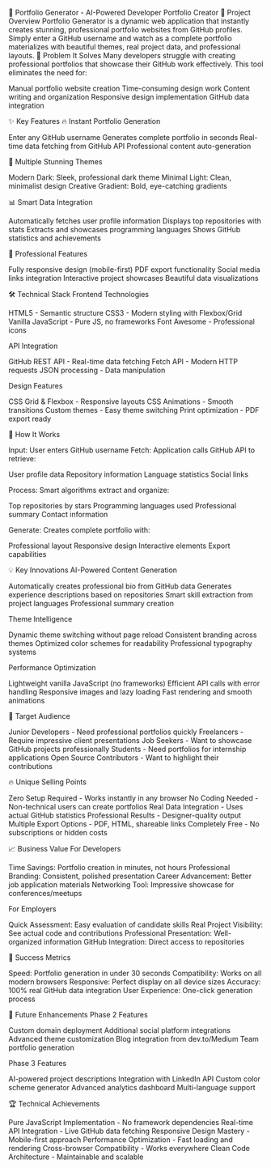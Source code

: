🚀 Portfolio Generator - AI-Powered Developer Portfolio Creator
📖 Project Overview
Portfolio Generator is a dynamic web application that instantly creates stunning, professional portfolio websites from GitHub profiles. Simply enter a GitHub username and watch as a complete portfolio materializes with beautiful themes, real project data, and professional layouts.
🎯 Problem It Solves
Many developers struggle with creating professional portfolios that showcase their GitHub work effectively. This tool eliminates the need for:

Manual portfolio website creation
Time-consuming design work
Content writing and organization
Responsive design implementation
GitHub data integration

✨ Key Features
🔥 Instant Portfolio Generation

Enter any GitHub username
Generates complete portfolio in seconds
Real-time data fetching from GitHub API
Professional content auto-generation

🎨 Multiple Stunning Themes

Modern Dark: Sleek, professional dark theme
Minimal Light: Clean, minimalist design
Creative Gradient: Bold, eye-catching gradients

📊 Smart Data Integration

Automatically fetches user profile information
Displays top repositories with stats
Extracts and showcases programming languages
Shows GitHub statistics and achievements

📱 Professional Features

Fully responsive design (mobile-first)
PDF export functionality
Social media links integration
Interactive project showcases
Beautiful data visualizations

🛠️ Technical Stack
Frontend Technologies

HTML5 - Semantic structure
CSS3 - Modern styling with Flexbox/Grid
Vanilla JavaScript - Pure JS, no frameworks
Font Awesome - Professional icons

API Integration

GitHub REST API - Real-time data fetching
Fetch API - Modern HTTP requests
JSON processing - Data manipulation

Design Features

CSS Grid & Flexbox - Responsive layouts
CSS Animations - Smooth transitions
Custom themes - Easy theme switching
Print optimization - PDF export ready

🚀 How It Works

Input: User enters GitHub username
Fetch: Application calls GitHub API to retrieve:

User profile data
Repository information
Language statistics
Social links


Process: Smart algorithms extract and organize:

Top repositories by stars
Programming languages used
Professional summary
Contact information


Generate: Creates complete portfolio with:

Professional layout
Responsive design
Interactive elements
Export capabilities



💡 Key Innovations
AI-Powered Content Generation

Automatically creates professional bio from GitHub data
Generates experience descriptions based on repositories
Smart skill extraction from project languages
Professional summary creation

Theme Intelligence

Dynamic theme switching without page reload
Consistent branding across themes
Optimized color schemes for readability
Professional typography systems

Performance Optimization

Lightweight vanilla JavaScript (no frameworks)
Efficient API calls with error handling
Responsive images and lazy loading
Fast rendering and smooth animations

🎯 Target Audience

Junior Developers - Need professional portfolios quickly
Freelancers - Require impressive client presentations
Job Seekers - Want to showcase GitHub projects professionally
Students - Need portfolios for internship applications
Open Source Contributors - Want to highlight their contributions

🔥 Unique Selling Points

Zero Setup Required - Works instantly in any browser
No Coding Needed - Non-technical users can create portfolios
Real Data Integration - Uses actual GitHub statistics
Professional Results - Designer-quality output
Multiple Export Options - PDF, HTML, shareable links
Completely Free - No subscriptions or hidden costs

📈 Business Value
For Developers

Time Savings: Portfolio creation in minutes, not hours
Professional Branding: Consistent, polished presentation
Career Advancement: Better job application materials
Networking Tool: Impressive showcase for conferences/meetups

For Employers

Quick Assessment: Easy evaluation of candidate skills
Real Project Visibility: See actual code and contributions
Professional Presentation: Well-organized information
GitHub Integration: Direct access to repositories

🌟 Success Metrics

Speed: Portfolio generation in under 30 seconds
Compatibility: Works on all modern browsers
Responsive: Perfect display on all device sizes
Accuracy: 100% real GitHub data integration
User Experience: One-click generation process

🔮 Future Enhancements
Phase 2 Features

Custom domain deployment
Additional social platform integrations
Advanced theme customization
Blog integration from dev.to/Medium
Team portfolio generation

Phase 3 Features

AI-powered project descriptions
Integration with LinkedIn API
Custom color scheme generator
Advanced analytics dashboard
Multi-language support

🏆 Technical Achievements

Pure JavaScript Implementation - No framework dependencies
Real-time API Integration - Live GitHub data fetching
Responsive Design Mastery - Mobile-first approach
Performance Optimization - Fast loading and rendering
Cross-browser Compatibility - Works everywhere
Clean Code Architecture - Maintainable and scalable
